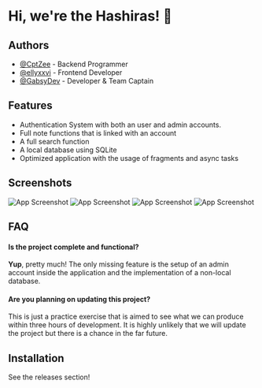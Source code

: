 
# Hi, we're the Hashiras! 👋


## Authors

- [@CptZee](https://www.github.com/CptZee) - Backend Programmer
- [@ellyxxvi](https://www.github.com/ellyxxvi) - Frontend Developer
- [@GabsyDev](https://www.github.com/GabsyDev) - Developer & Team Captain


## Features

- Authentication System with both an user and admin accounts.
- Full note functions that is linked with an account
- A full search function
- A local database using SQLite
- Optimized application with the usage of fragments and async tasks
## Screenshots

![App Screenshot](https://i.imgur.com/nRZmbBr.png)
![App Screenshot](https://i.imgur.com/pJ3Dab1.png)
![App Screenshot](https://i.imgur.com/6aOrzib.png)
![App Screenshot](https://i.imgur.com/apTGlEt.png)


## FAQ

#### Is the project complete and functional?

**Yup**, pretty much! The only missing feature is the setup of an admin account inside the application and the implementation of a non-local database.



#### Are you planning on updating this project?

This is just a practice exercise that is aimed to see what we can produce within three hours of development. It is highly unlikely that we will update the project but there is a chance in the far future.


## Installation

See the releases section!
    
